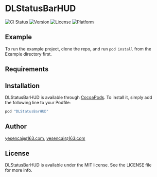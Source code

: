 # DLStatusBarHUD

[![CI Status](http://img.shields.io/travis/yesencai@163.com/DLStatusBarHUD.svg?style=flat)](https://travis-ci.org/yesencai@163.com/DLStatusBarHUD)
[![Version](https://img.shields.io/cocoapods/v/DLStatusBarHUD.svg?style=flat)](http://cocoapods.org/pods/DLStatusBarHUD)
[![License](https://img.shields.io/cocoapods/l/DLStatusBarHUD.svg?style=flat)](http://cocoapods.org/pods/DLStatusBarHUD)
[![Platform](https://img.shields.io/cocoapods/p/DLStatusBarHUD.svg?style=flat)](http://cocoapods.org/pods/DLStatusBarHUD)

## Example

To run the example project, clone the repo, and run `pod install` from the Example directory first.

## Requirements

## Installation

DLStatusBarHUD is available through [CocoaPods](http://cocoapods.org). To install
it, simply add the following line to your Podfile:

```ruby
pod "DLStatusBarHUD"
```

## Author

yesencai@163.com, yesencai@163.com

## License

DLStatusBarHUD is available under the MIT license. See the LICENSE file for more info.
